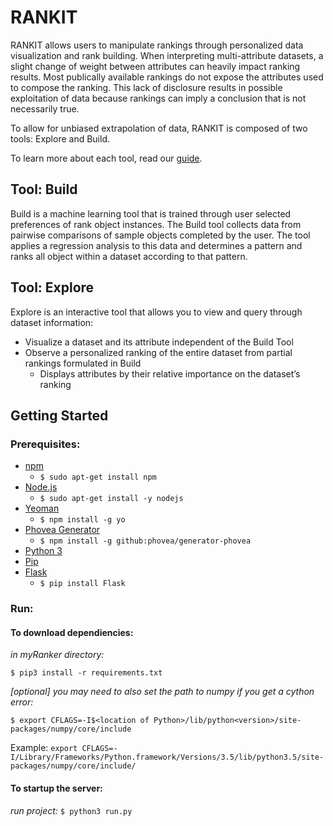 # RANKIT

RANKIT allows users to manipulate rankings through personalized data visualization and rank building. When interpreting multi-attribute datasets, a slight change of weight between attributes can heavily impact ranking results. Most publically available rankings do not expose the attributes used to compose the ranking. This lack of disclosure results in possible exploitation of data because rankings can imply a conclusion that is not necessarily true.

To allow for unbiased extrapolation of data, RANKIT is composed of two tools: Explore and Build.

To learn more about each tool, read our [guide](https://github.com/RankerToolWebsite/myRanker/wiki).

## Tool: Build

Build is a machine learning tool that is trained through user selected preferences of rank object instances. The Build tool collects data from pairwise comparisons of sample objects completed by the user. The tool applies a regression analysis to this data and determines a pattern and ranks all object within a dataset according to that pattern.

## Tool: Explore

Explore is an interactive tool that allows you to view and query through dataset information:

- Visualize a dataset and its attribute independent of the Build Tool
- Observe a personalized ranking of the entire dataset from partial rankings formulated in Build 
	- Displays attributes by their relative importance on the dataset’s ranking

## Getting Started

### Prerequisites:

- [npm](https://www.npmjs.com/)
	- `$ sudo apt-get install npm`
- [Node.js](http://nodejs.org/)
	- `$ sudo apt-get install -y nodejs`
- [Yeoman](http://yeoman.io/)
	- `$ npm install -g yo`
- [Phovea Generator](https://github.com/phovea/generator-phovea)
	- `$ npm install -g github:phovea/generator-phovea`
- [Python 3](https://www.python.org)
- [Pip](https://pypi.python.org/pypi/pip)
- [Flask](http://flask.pocoo.org/)
	- `$ pip install Flask`


### Run: 

#### To download dependiencies:

*in myRanker directory:*

`$ pip3 install -r requirements.txt`

*[optional] you may need to also set the path to numpy if you get a cython error:*

`$ export CFLAGS=-I$<location of Python>/lib/python<version>/site-packages/numpy/core/include`

Example: `export CFLAGS=-I/Library/Frameworks/Python.framework/Versions/3.5/lib/python3.5/site-packages/numpy/core/include/`

#### To startup the server:

*run project:* `$ python3 run.py`

